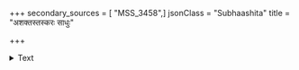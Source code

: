 +++
secondary_sources = [ "MSS_3458",]
jsonClass = "Subhaashita"
title = "अशक्तस्तस्करः साधुः"

+++

<details><summary>Text</summary>

अशक्तस्तस्करः साधुः कुरूपा चेत् पतिव्रता।  
रोगी च देवताभक्तो वृद्धा वेश्या तपस्विनी॥
</details>
